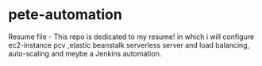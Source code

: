 # pete-automation
Resume file - This repo is dedicated to my resume! in which i will configure ec2-instance  pcv ,elastic beanstalk serverless server and load balancing, auto-scaling and meybe a Jenkins automation.
